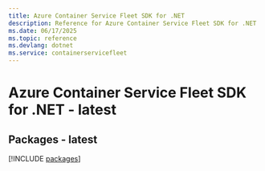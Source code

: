 ```yaml
---
title: Azure Container Service Fleet SDK for .NET
description: Reference for Azure Container Service Fleet SDK for .NET
ms.date: 06/17/2025
ms.topic: reference
ms.devlang: dotnet
ms.service: containerservicefleet
---
```

# Azure Container Service Fleet SDK for .NET - latest
## Packages - latest
[!INCLUDE [packages](container-service-fleet-index.md)]